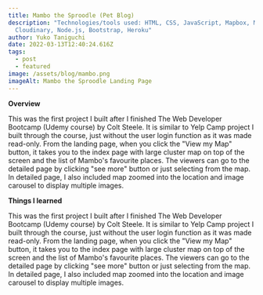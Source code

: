 ```yaml
---
title: Mambo the Sproodle (Pet Blog)
description: "Technologies/tools used: HTML, CSS, JavaScript, Mapbox, MongoDB,
  Cloudinary, Node.js, Bootstrap, Heroku"
author: Yuko Taniguchi
date: 2022-03-13T12:40:24.616Z
tags:
  - post
  - featured
image: /assets/blog/mambo.png
imageAlt: Mambo the Sproodle Landing Page
---
```

**Overview**

This was the first project I built after I finished The Web Developer Bootcamp (Udemy course) by Colt Steele. It is similar to Yelp Camp project I built through the course, just without the user login function as it was made read-only. From the landing page, when you click the "View my Map" button, it takes you to the index page with large cluster map on top of the screen and the list of Mambo's favourite places. The viewers can go to the detailed page by clicking "see more" button or just selecting from the map. In detailed page, I also included map zoomed into the location and image carousel to display multiple images.

**Things I learned**

This was the first project I built after I finished The Web Developer Bootcamp (Udemy course) by Colt Steele. It is similar to Yelp Camp project I built through the course, just without the user login function as it was made read-only. From the landing page, when you click the "View my Map" button, it takes you to the index page with large cluster map on top of the screen and the list of Mambo's favourite places. The viewers can go to the detailed page by clicking "see more" button or just selecting from the map. In detailed page, I also included map zoomed into the location and image carousel to display multiple images.